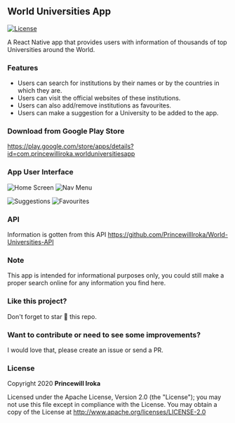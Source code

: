 ## World Universities App
[![License](https://img.shields.io/badge/License-Apache%202.0-blue.svg)](https://opensource.org/licenses/Apache-2.0)

A React Native app that provides users with information of thousands of top Universities around the World.

### Features
- Users can search for institutions by their names or by the countries in which they are.
- Users can visit the official websites of these institutions. 
- Users can also add/remove institutions as favourites.
- Users can make a suggestion for a University to be added to the app. 

### Download from Google Play Store
https://play.google.com/store/apps/details?id=com.princewilliroka.worlduniversitiesapp

### App User Interface

![Home Screen](https://imgur.com/KOn6bgw.png)
![Nav Menu](https://imgur.com/omN4L2E.png)

![Suggestions](https://imgur.com/994OZCB.png)
![Favourites](https://imgur.com/n036bLQ.png)

### API
Information is gotten from this API https://github.com/PrincewillIroka/World-Universities-API

### Note
This app is intended for informational purposes only, you could still make a proper search online for any information you find here.

### Like this project?
Don't forget to star :star2: this repo.

### Want to contribute or need to see some improvements?
I would love that, please create an issue or send a PR.

### License
Copyright 2020 **Princewill Iroka**

Licensed under the Apache License, Version 2.0 (the "License");
you may not use this file except in compliance with the License.
You may obtain a copy of the License at http://www.apache.org/licenses/LICENSE-2.0
